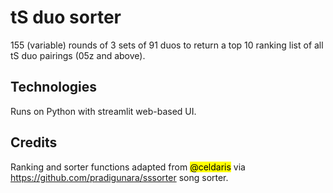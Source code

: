 # tS duo sorter

155 (variable) rounds of 3 sets of 91 duos to return a top 10 ranking list of all tS duo pairings (05z and above).

## Technologies
Runs on Python with streamlit web-based UI.

## Credits

Ranking and sorter functions adapted from <mark>@celdaris</mark> via https://github.com/pradigunara/sssorter song sorter.
